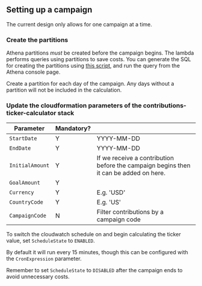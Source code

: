 ## Setting up a campaign

The current design only allows for one campaign at a time.

### Create the partitions
Athena partitions *must* be created before the campaign begins. The lambda performs queries using partitions to save costs.
You can generate the SQL for creating the partitions using [this script](https://github.com/guardian/contributions-platform/blob/master/acquisitions-stream/scripts/generate-query-to-add-partitions.sh), and run the query from the Athena console page.

Create a partition for each day of the campaign. Any days without a partition will not be included in the calculation.

### Update the cloudformation parameters of the contributions-ticker-calculator stack
| Parameter       | Mandatory? |                                                                                       |
|-----------------|------------|---------------------------------------------------------------------------------------|
| `StartDate`     | Y          | YYYY-MM-DD                                                                              |
| `EndDate`       | Y          | YYYY-MM-DD                                                                              |
| `InitialAmount` | Y          | If we receive a contribution before the campaign begins then it can be added on here. |
| `GoalAmount`    | Y          |                                                                                       |
| `Currency`      | Y          | E.g. 'USD'                                                                            |
| `CountryCode`   | Y          | E.g. 'US'                                                                             |
| `CampaignCode`  | N          | Filter contributions by a campaign code                                               |

To switch the cloudwatch schedule on and begin calculating the ticker value, set `ScheduleState` to `ENABLED`.

By default it will run every 15 minutes, though this can be configured with the `CronExpression` parameter.

Remember to set `ScheduleState` to `DISABLED` after the campaign ends to avoid unnecessary costs.

